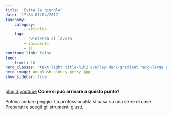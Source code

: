 ```yaml
---
title: 'Evita la giungla'
date: '17:34 07/04/2017'
taxonomy:
    category:
        - articles
    tag:
        - 'violenza al lavoro'
        - incidenti
        - IT
continue_link: false
feed:
    limit: 10
hero_classes: 'text-light title-h1h2 overlay-dark-gradient hero-large parallax'
hero_image: unsplash-sidney-perry.jpg
show_sidebar: true
---
```


[plugin:youtube](https://www.youtube.com/watch?time_continue=3&v=6SMUIL4y1uM)
**Come si può arrivare a questo punto?**

Poteva andare peggio.
La professionalità si basa su una serie di cose.
Preparati e scegli gli strumenti giusti.
